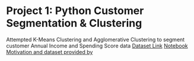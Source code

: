 # Project 1: Python Customer Segmentation & Clustering
Attempted K-Means Clustering and Agglomerative Clustering to segment customer Annual Income and Spending Score data
[Dataset Link](https://raw.githubusercontent.com/Gaelim/Mall-Customer-Segmentation/main/Mall_Customers.csv)
[Notebook Motivation and dataset provided by](https://www.youtube.com/watch?v=iwUli5gIcU0)
